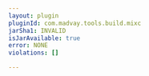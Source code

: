 ```yaml
---
layout: plugin
pluginId: com.madvay.tools.build.mixc
jarSha1: INVALID
isJarAvailable: true
error: NONE
violations: []

---
```


